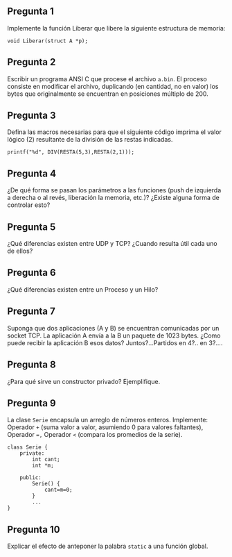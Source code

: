 ## Pregunta 1

Implemente la función Liberar que libere la siguiente estructura de memoria:

```
void Liberar(struct A *p);
```

## Pregunta 2
Escribir un programa ANSI C que procese el archivo ``a.bin``. El proceso consiste en modificar el archivo, duplicando (en cantidad, no en valor) los bytes que originalmente se encuentran en posiciones múltiplo de 200.

## Pregunta 3
Defina las macros necesarias para que el siguiente código imprima el valor lógico (2) resultante de la división de las restas indicadas.

```
printf("%d", DIV(RESTA(5,3),RESTA(2,1)));
```

## Pregunta 4
¿De qué forma se pasan los parámetros a las funciones (push de izquierda a derecha o al revés, liberación la memoria, etc.)? ¿Existe alguna forma de controlar esto?

## Pregunta 5
¿Qué diferencias existen entre UDP y TCP? ¿Cuando resulta útil cada uno de ellos?

## Pregunta 6
¿Qué diferencias existen entre un Proceso y un Hilo?

## Pregunta 7
Suponga que dos aplicaciones (A y B) se encuentran comunicadas por un socket TCP. La aplicación A envía a la B un paquete de 1023 bytes. ¿Como puede recibir la aplicación B esos datos? Juntos?...Partidos en 4?.. en 3?....

## Pregunta 8
¿Para qué sirve un constructor privado? Ejemplifique.

## Pregunta 9
La clase ``Serie`` encapsula un arreglo de números enteros. Implemente: Operador ``+`` (suma valor a valor, asumiendo 0 para valores faltantes), Operador ``=,`` Operador ``<`` (compara los promedios de la serie).

```
class Serie {
    private:
        int cant;
        int *m;

    public:
        Serie() {
            cant=m=0;
        }
        ...
}
```

## Pregunta 10
Explicar el efecto de anteponer la palabra ``static`` a una función global.

